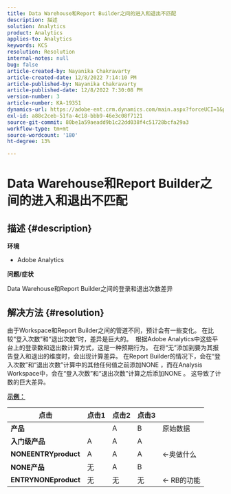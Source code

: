 ```yaml
---
title: Data Warehouse和Report Builder之间的进入和退出不匹配
description: 描述
solution: Analytics
product: Analytics
applies-to: Analytics
keywords: KCS
resolution: Resolution
internal-notes: null
bug: false
article-created-by: Nayanika Chakravarty
article-created-date: 12/8/2022 7:14:10 PM
article-published-by: Nayanika Chakravarty
article-published-date: 12/8/2022 7:30:08 PM
version-number: 3
article-number: KA-19351
dynamics-url: https://adobe-ent.crm.dynamics.com/main.aspx?forceUCI=1&pagetype=entityrecord&etn=knowledgearticle&id=22cd5b78-2c77-ed11-81aa-6045bd006149
exl-id: a88c2ceb-51fa-4c18-bbb9-46e3c08f7121
source-git-commit: 80be1a59aeadd9b1c22dd038f4c51728bcfa29a3
workflow-type: tm+mt
source-wordcount: '180'
ht-degree: 13%

---
```


# Data Warehouse和Report Builder之间的进入和退出不匹配

## 描述 {#description}


<b>环境</b>

- Adobe Analytics



<b>问题/症状</b>

Data Warehouse和Report Builder之间的登录和退出次数差异


## 解决方法 {#resolution}


由于Workspace和Report Builder之间的管道不同，预计会有一些变化。 在比较“登入次数”和“退出次数”时，差异是巨大的。 
根据Adobe Analytics中这些平台上的登录数和退出数计算方式，这是一种预期行为。 在将“无”添加到要为其报告登入和退出的维度时，会出现计算差异。 在Report Builder的情况下，会在“登入次数”和“退出次数”计算中的其他任何值之前添加NONE ，而在Analysis Workspace中，会在“登入次数”和“退出次数”计算之后添加NONE 。 这导致了计数的巨大差异。

<u><b>示例：</b></u>


| <b>点击</b> | <b>点击1</b> | <b>点击2</b> | <b>点击3</b> |   |
| --- | --- | --- | --- | --- |
| <b>产品</b> |   | A | B | 原始数据 |
| <b>入门级产品</b> | A | A | A |   |
| <b>NONEENTRYproduct</b> | A | A | A | ←奥做什么 |
| <b>NONE产品</b> | 无 | A | B |   |
| <b>ENTRYNONEproduct</b> | 无 | 无 | 无 | ← RB的功能 |
